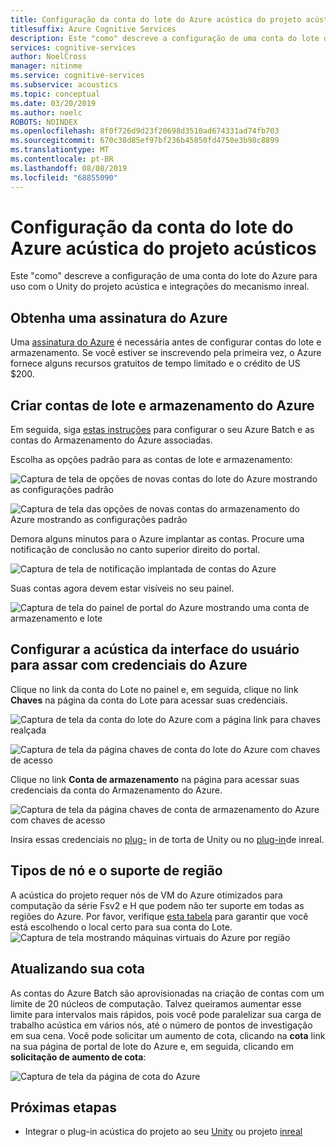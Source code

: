 ```yaml
---
title: Configuração da conta do lote do Azure acústica do projeto acústicos
titlesuffix: Azure Cognitive Services
description: Este "como" descreve a configuração de uma conta do lote do Azure para uso com o Unity do projeto acústica e integrações do mecanismo inreal.
services: cognitive-services
author: NoelCross
manager: nitinme
ms.service: cognitive-services
ms.subservice: acoustics
ms.topic: conceptual
ms.date: 03/20/2019
ms.author: noelc
ROBOTS: NOINDEX
ms.openlocfilehash: 8f0f726d9d23f20698d3510ad674331ad74fb703
ms.sourcegitcommit: 670c38d85ef97bf236b45850fd4750e3b98c8899
ms.translationtype: MT
ms.contentlocale: pt-BR
ms.lasthandoff: 08/08/2019
ms.locfileid: "68855090"
---
```

# <a name="project-acoustics-azure-batch-account-setup"></a>Configuração da conta do lote do Azure acústica do projeto acústicos
Este "como" descreve a configuração de uma conta do lote do Azure para uso com o Unity do projeto acústica e integrações do mecanismo inreal.

## <a name="get-an-azure-subscription"></a>Obtenha uma assinatura do Azure
Uma [assinatura do Azure](https://azure.microsoft.com/free/) é necessária antes de configurar contas do lote e armazenamento. Se você estiver se inscrevendo pela primeira vez, o Azure fornece alguns recursos gratuitos de tempo limitado e o crédito de US $200.

## <a name="create-azure-batch-and-storage-accounts"></a>Criar contas de lote e armazenamento do Azure
Em seguida, siga [estas instruções](https://docs.microsoft.com/azure/batch/batch-account-create-portal) para configurar o seu Azure Batch e as contas do Armazenamento do Azure associadas.

Escolha as opções padrão para as contas de lote e armazenamento:
  
  ![Captura de tela de opções de novas contas do lote do Azure mostrando as configurações padrão](media/new-batch-account-create.png)

  ![Captura de tela das opções de novas contas do armazenamento do Azure mostrando as configurações padrão](media/batch-storage-account-create.png)

Demora alguns minutos para o Azure implantar as contas. Procure uma notificação de conclusão no canto superior direito do portal.
  
  ![Captura de tela de notificação implantada de contas do Azure](media/batch-accounts-deploy-notification.png)

Suas contas agora devem estar visíveis no seu painel.
  
  ![Captura de tela do painel de portal do Azure mostrando uma conta de armazenamento e lote](media/azure-portal-dashboard.png)

## <a name="set-up-acoustics-bake-ui-with-azure-credentials"></a>Configurar a acústica da interface do usuário para assar com credenciais do Azure
Clique no link da conta do Lote no painel e, em seguida, clique no link **Chaves** na página da conta do Lote para acessar suas credenciais.
  
  ![Captura de tela da conta do lote do Azure com a página link para chaves realçada](media/batch-access-keys.png)

  ![Captura de tela da página chaves de conta do lote do Azure com chaves de acesso](media/batch-keys-info.png)

Clique no link **Conta de armazenamento** na página para acessar suas credenciais da conta do Armazenamento do Azure.
  
  ![Captura de tela da página chaves de conta de armazenamento do Azure com chaves de acesso](media/storage-keys-info.png)

Insira essas credenciais no [plug-](unity-baking.md) in de torta de Unity ou no [plug-in](unreal-baking.md)de inreal.

## <a name="node-types-and-region-support"></a>Tipos de nó e o suporte de região
A acústica do projeto requer nós de VM do Azure otimizados para computação da série Fsv2 e H que podem não ter suporte em todas as regiões do Azure. Por favor, verifique [esta tabela](https://azure.microsoft.com/global-infrastructure/services) para garantir que você está escolhendo o local certo para sua conta do Lote.
![Captura de tela mostrando máquinas virtuais do Azure por região](media/azure-regions.png) 

## <a name="upgrading-your-quota"></a>Atualizando sua cota
As contas do Azure Batch são aprovisionadas na criação de contas com um limite de 20 núcleos de computação. Talvez queiramos aumentar esse limite para intervalos mais rápidos, pois você pode paralelizar sua carga de trabalho acústica em vários nós, até o número de pontos de investigação em sua cena. Você pode solicitar um aumento de cota, clicando na **cota** link na sua página de portal de lote do Azure e, em seguida, clicando em **solicitação de aumento de cota**:

![Captura de tela da página de cota do Azure](media/azure-quotas.png)

## <a name="next-steps"></a>Próximas etapas
* Integrar o plug-in acústica do projeto ao seu [Unity](unity-integration.md) ou projeto [inreal](unreal-integration.md)

